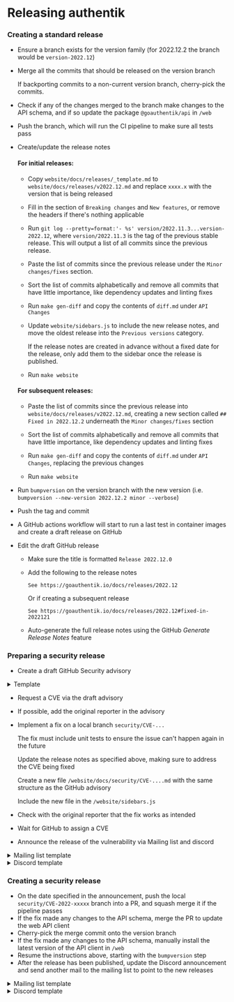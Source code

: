 # Releasing authentik

### Creating a standard release

-   Ensure a branch exists for the version family (for 2022.12.2 the branch would be `version-2022.12`)
-   Merge all the commits that should be released on the version branch

    If backporting commits to a non-current version branch, cherry-pick the commits.

-   Check if any of the changes merged to the branch make changes to the API schema, and if so update the package `@goauthentik/api` in `/web`
-   Push the branch, which will run the CI pipeline to make sure all tests pass
-   Create/update the release notes

    #### For initial releases:

    -   Copy `website/docs/releases/_template.md` to `website/docs/releases/v2022.12.md` and replace `xxxx.x` with the version that is being released

    -   Fill in the section of `Breaking changes` and `New features`, or remove the headers if there's nothing applicable

    -   Run `git log --pretty=format:'- %s' version/2022.11.3...version-2022.12`, where `version/2022.11.3` is the tag of the previous stable release. This will output a list of all commits since the previous release.

    -   Paste the list of commits since the previous release under the `Minor changes/fixes` section.

    -   Sort the list of commits alphabetically and remove all commits that have little importance, like dependency updates and linting fixes

    -   Run `make gen-diff` and copy the contents of `diff.md` under `API Changes`

    -   Update `website/sidebars.js` to include the new release notes, and move the oldest release into the `Previous versions` category.

        If the release notes are created in advance without a fixed date for the release, only add them to the sidebar once the release is published.

    -   Run `make website`

    #### For subsequent releases:

    -   Paste the list of commits since the previous release into `website/docs/releases/v2022.12.md`, creating a new section called `## Fixed in 2022.12.2` underneath the `Minor changes/fixes` section

    -   Sort the list of commits alphabetically and remove all commits that have little importance, like dependency updates and linting fixes

    -   Run `make gen-diff` and copy the contents of `diff.md` under `API Changes`, replacing the previous changes

    -   Run `make website`

-   Run `bumpversion` on the version branch with the new version (i.e. `bumpversion --new-version 2022.12.2 minor --verbose`)
-   Push the tag and commit
-   A GitHub actions workflow will start to run a last test in container images and create a draft release on GitHub
-   Edit the draft GitHub release

    -   Make sure the title is formatted `Release 2022.12.0`
    -   Add the following to the release notes

        ```
        See https://goauthentik.io/docs/releases/2022.12
        ```

        Or if creating a subsequent release

        ```
        See https://goauthentik.io/docs/releases/2022.12#fixed-in-2022121
        ```

    -   Auto-generate the full release notes using the GitHub _Generate Release Notes_ feature

### Preparing a security release

-   Create a draft GitHub Security advisory

<details><summary>Template</summary>
<p>

```markdown
### Summary

Short summary of the issue

### Patches

authentik x, y and z fix this issue, for other versions the workaround can be used.

### Impact

Describe the impact that this issue has

### Details

Further explain how the issue works

### Workarounds

Describe a workaround if possible

### For more information

If you have any questions or comments about this advisory:

-   Email us at [security@goauthentik.io](mailto:security@goauthentik.io)
```

</p>
</details>

-   Request a CVE via the draft advisory
-   If possible, add the original reporter in the advisory
-   Implement a fix on a local branch `security/CVE-...`

    The fix must include unit tests to ensure the issue can't happen again in the future

    Update the release notes as specified above, making sure to address the CVE being fixed

    Create a new file `/website/docs/security/CVE-....md` with the same structure as the GitHub advisory

    Include the new file in the `/website/sidebars.js`

-   Check with the original reporter that the fix works as intended
-   Wait for GitHub to assign a CVE
-   Announce the release of the vulnerability via Mailing list and discord

<details><summary>Mailing list template</summary>
<p>

Subject: `Notice of upcoming authentik Security releases 2022.10.3 and 2022.11.3`

```markdown
We'll be publishing a security Issue (CVE-2022-xxxxx) and accompanying fix on _date_, 13:00 UTC with the Criticality level High. Fixed versions x, y and z will be released alongside a workaround for previous versions. For more info, see the authentik Security policy here: https://goauthentik.io/docs/security/policy.
```

</p>
</details>

<details><summary>Discord template</summary>
<p>

```markdown
@everyone We'll be publishing a security Issue (CVE-2022-xxxxx) and accompanying fix on _date_, 13:00 UTC with the Criticality level High. Fixed versions x, y and z will be released alongside a workaround for previous versions. For more info, see the authentik Security policy here: https://goauthentik.io/docs/security/policy.
```

</p>
</details>

### Creating a security release

-   On the date specified in the announcement, push the local `security/CVE-2022-xxxxx` branch into a PR, and squash merge it if the pipeline passes
-   If the fix made any changes to the API schema, merge the PR to update the web API client
-   Cherry-pick the merge commit onto the version branch
-   If the fix made any changes to the API schema, manually install the latest version of the API client in `/web`
-   Resume the instructions above, starting with the `bumpversion` step
-   After the release has been published, update the Discord announcement and send another mail to the mailing list to point to the new releases

<details><summary>Mailing list template</summary>
<p>

Subject: `Release of authentik Security releases 2022.10.3 and 2022.11.3`

```markdown
The security advisory for CVE-2022-xxxxx has been published: https://github.com/goauthentik/authentik/security/advisories/GHSA-mjfw-54m5-fvjf

Releases 2022.10.3 and 2022.11.3 with fixes included are available here: https://github.com/goauthentik/authentik/releases
```

</p>
</details>

<details><summary>Discord template</summary>
<p>

```markdown
[...existing announcement...]

Edit:

Advisory for for CVE-2022-xxxxx has been published here https://github.com/goauthentik/authentik/security/advisories/GHSA-mjfw-54m5-fvjf

The fixed versions 2022.10.3 and 2022.11.3 are available here: https://github.com/goauthentik/authentik/releases
```

</p>
</details>
